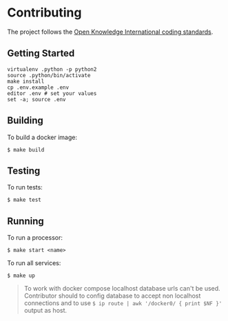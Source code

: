 # Contributing

The project follows the [Open Knowledge International coding standards](https://github.com/okfn/coding-standards).

## Getting Started

```
virtualenv .python -p python2
source .python/bin/activate
make install
cp .env.example .env
editor .env # set your values
set -a; source .env
```

## Building

To build a docker image:

```
$ make build
```

## Testing

To run tests:

```
$ make test
```

## Running

To run a processor:

```
$ make start <name>
```

To run all services:

```
$ make up
```

> To work with docker compose localhost database urls can't be used.
Contributor should to config database to accept non localhost connections and
to use `$ ip route | awk '/docker0/ { print $NF }'` output as host.
